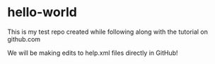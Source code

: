 # hello-world
This is my test repo created while following along with the tutorial on github.com

We will be making edits to help.xml files directly in GitHub! 
